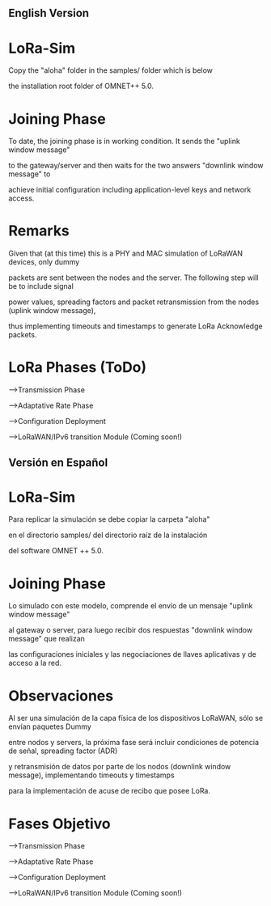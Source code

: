 ## English Version

#  LoRa-Sim

Copy the "aloha" folder in the samples/ folder which is below

the installation root folder of OMNET++ 5.0. 

# Joining Phase

To date, the joining phase is in working condition. It sends the "uplink window message"

to the gateway/server and then waits for the two answers "downlink window message" to 

achieve initial configuration including application-level keys and network access.

# Remarks

Given that (at this time) this is a PHY and MAC simulation of LoRaWAN devices, only dummy

packets are sent between the nodes and the server. The following step will be to include signal

power values, spreading factors and packet retransmission from the nodes (uplink window message),

thus implementing timeouts and timestamps to generate LoRa Acknowledge packets.


# LoRa Phases (ToDo)

-->Transmission Phase

-->Adaptative Rate Phase

-->Configuration Deployment

-->LoRaWAN/IPv6 transition Module (Coming soon!)


## Versión en Español

#  LoRa-Sim

Para replicar la simulación se debe copiar la carpeta "aloha"

en el directorio samples/ del directorio raíz de la instalación

del software OMNET ++ 5.0.

# Joining Phase

Lo simulado con este modelo, comprende el envío de un mensaje "uplink window message"

al gateway o server, para luego recibir dos respuestas "downlink window message" que realizan

las configuraciones iniciales y las negociaciones de llaves aplicativas y de acceso a la red.

# Observaciones

Al ser una simulación de la capa física de los dispositivos LoRaWAN, sólo se envían paquetes Dummy

entre nodos y servers, la próxima fase será incluir condiciones de potencia de señal, spreading factor (ADR)

y retransmisión de datos por parte de los nodos (downlink window message), implementando timeouts y timestamps

para la implementación de acuse de recibo que posee LoRa.

# Fases Objetivo

-->Transmission Phase

-->Adaptative Rate Phase

-->Configuration Deployment

-->LoRaWAN/IPv6 transition Module (Coming soon!)
